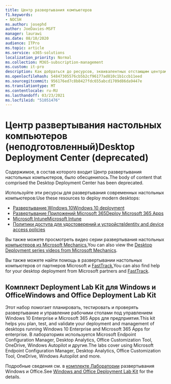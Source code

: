 ```yaml
---
title: Центр развертывания компьютеров
f1.keywords:
- NOCSH
ms.author: josephd
author: JoeDavies-MSFT
manager: laurawi
ms.date: 08/10/2020
audience: ITPro
ms.topic: article
ms.service: o365-solutions
localization_priority: Normal
ms.collection: M365-subscription-management
ms.custom: it-pro
description: Как добраться до ресурсов, эквивалентных отстающим центрам развертывания настольных компьютеров.
ms.openlocfilehash: 54847305576cb5b2cf96177ad810c1b1ccb11eed
ms.sourcegitcommit: 956176ed7c8b8427fdc655abcd1709d86da9447e
ms.translationtype: MT
ms.contentlocale: ru-RU
ms.lasthandoff: 03/23/2021
ms.locfileid: "51051476"
---
```

# <a name="desktop-deployment-center-deprecated"></a><span data-ttu-id="63efa-103">Центр развертывания настольных компьютеров (неподготовленный)</span><span class="sxs-lookup"><span data-stu-id="63efa-103">Desktop Deployment Center (deprecated)</span></span>

<span data-ttu-id="63efa-104">Содержимое, в состав которого входит Центр развертывания настольных компьютеров, было обесценилось.</span><span class="sxs-lookup"><span data-stu-id="63efa-104">The body of content that comprised the Desktop Deployment Center has been deprecated.</span></span> 

<span data-ttu-id="63efa-105">Используйте эти ресурсы для развертывания современных настольных компьютеров:</span><span class="sxs-lookup"><span data-stu-id="63efa-105">Use these resources to deploy modern desktops:</span></span>

- [<span data-ttu-id="63efa-106">Развертывание Windows 10</span><span class="sxs-lookup"><span data-stu-id="63efa-106">Windows 10 deployment</span></span>](/windows/deployment/)
- [<span data-ttu-id="63efa-107">Развертывание Приложений Microsoft 365</span><span class="sxs-lookup"><span data-stu-id="63efa-107">Deploy Microsoft 365 Apps</span></span>](/deployoffice/deployment-guide-microsoft-365-apps)
- [<span data-ttu-id="63efa-108">Microsoft Intune</span><span class="sxs-lookup"><span data-stu-id="63efa-108">Microsoft Intune</span></span>](/mem/intune/fundamentals/planning-guide)
- [<span data-ttu-id="63efa-109">Политики доступа для удостоверений и устройств</span><span class="sxs-lookup"><span data-stu-id="63efa-109">Identity and device access policies</span></span>](../security/defender-365-security/microsoft-365-policies-configurations.md)

<span data-ttu-id="63efa-110">Вы также можете просмотреть видео серии развертывания настольных [компьютеров из Microsoft Mechanics.](https://www.aka.ms/watchhowtoshift)</span><span class="sxs-lookup"><span data-stu-id="63efa-110">You can also view the [Desktop Deployment series videos from Microsoft Mechanics](https://www.aka.ms/watchhowtoshift).</span></span>

<span data-ttu-id="63efa-111">Вы также можете найти помощь в развертывании настольных компьютеров от партнеров Microsoft и [FastTrack.](https://www.microsoft.com/fasttrack/microsoft-365)</span><span class="sxs-lookup"><span data-stu-id="63efa-111">You can also find help for your desktop deployment from Microsoft partners and [FastTrack](https://www.microsoft.com/fasttrack/microsoft-365).</span></span>

## <a name="windows-and-office-deployment-lab-kit"></a><span data-ttu-id="63efa-112">Комплект Deployment Lab Kit для Windows и Office</span><span class="sxs-lookup"><span data-stu-id="63efa-112">Windows and Office Deployment Lab Kit</span></span>

<span data-ttu-id="63efa-113">Этот набор помогает планировать, тестировать и проверять развертывание и управление рабочими столами под управлением Windows 10 Enterprise и Microsoft 365 Apps для предприятия.</span><span class="sxs-lookup"><span data-stu-id="63efa-113">This kit helps you plan, test, and validate your deployment and management of desktops running Windows 10 Enterprise and Microsoft 365 Apps for enterprise.</span></span> <span data-ttu-id="63efa-114">В лабораториях используется Microsoft Endpoint Configuration Manager, Desktop Analytics, Office Customization Tool, OneDrive, Windows Autopilot и другие.</span><span class="sxs-lookup"><span data-stu-id="63efa-114">The labs cover using Microsoft Endpoint Configuration Manager, Desktop Analytics, Office Customization Tool, OneDrive, Windows Autopilot and more.</span></span>

<span data-ttu-id="63efa-115">Подробные сведения см. в [комплекте Лаборатории](modern-desktop-deployment-and-management-lab.md) развертывания Windows и Office.</span><span class="sxs-lookup"><span data-stu-id="63efa-115">See [Windows and Office Deployment Lab Kit](modern-desktop-deployment-and-management-lab.md) for the details.</span></span>